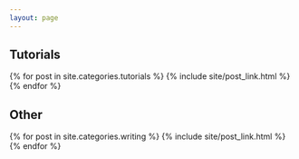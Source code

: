 ```yaml
---
layout: page
---
```


<h2>Tutorials</h2>
<div class="posts">
{% for post in site.categories.tutorials %}
    {% include site/post_link.html %}
{% endfor %}
</div>

<h2>Other</h2>
<div class="posts">
{% for post in site.categories.writing %}
    {% include site/post_link.html %}
{% endfor %}
</div>